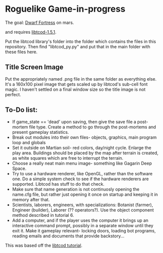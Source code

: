 Roguelike Game-in-progress
==========================
The goal: [Dwarf Fortress](http://www.bay12games.com/dwarves) on mars.

and requires [libtcod-1.5.1](http://roguecentral.org/doryen/libtcod/).

Put the libtcod library's folder into the folder which contains the files in this repository. Then find "libtcod_py.py" 
and put that in the main folder with these files here.

Title Screen Image
------------------
Put the appropriately named .png file in the same folder as everything else. It's a 160x100 pixel image that gets
scaled up by libtcod's sub-cell font magic. I haven't settled on a final window size so the title image is not perfect.

To-Do list:
-----------
* If game_state == 'dead' upon saving, then give the save file a post-mortem file type. Create a method to
go through the post-mortems and present gameplay statistics.
* Break out modules into their own files- objects, graphics, main program loop and globals
* Set it outside on Martian soil- red colors, day/night cycle. Enlarge the play area. Buildings should
  be placed by the map after terrain is created, as white squares which are free to interrupt the terrain.
* Choose a really neat main menu image- something like Gagarin Deep Space.
* Try to use a hardware renderer, like OpenGL, rather than the software one. Do a simple system check to see
  if the hardware renderers are supported. Libtcod has stuff to do that check.
* Make sure that name generation is not continuosly opening the name.cfg file, but rather just opening it once
  on startup and keeping it in memory after that. 
* Scientists, laborers, engineers, with specializations:
  Botanist (farmer), Engineer (builder), Laborer (?? operators?). Use the object component method described in 
  tutorial 6.
* Add a computer, and if the player uses the computer it brings up an interactive command prompt, possibly
  in a separate window until they exit it. Make it gameplay relevant- locking doors, loading bot programs,
  reading emails and documents that provide backstory...

This was based off the [libtcod tutorial](http://www.roguebasin.com/index.php?title=Complete_Roguelike_Tutorial,_using_python%2Blibtcod).
